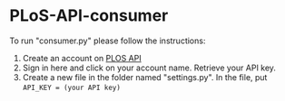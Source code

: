 PLoS-API-consumer
=================
<p>To run "consumer.py" please follow the instructions:</p>
<ol>

<li>Create an account on <a href="http://register.plos.org/ambra-registration/register.action">PLOS API</a></li>

<li>Sign in <a="http://alm.plos.org/">here</a> and click on your account name. Retrieve your API key.</li>

<li>Create a new file in the folder named "settings.py". In the file, put
<code>API_KEY = (your API key)</code></li>

</ol>
